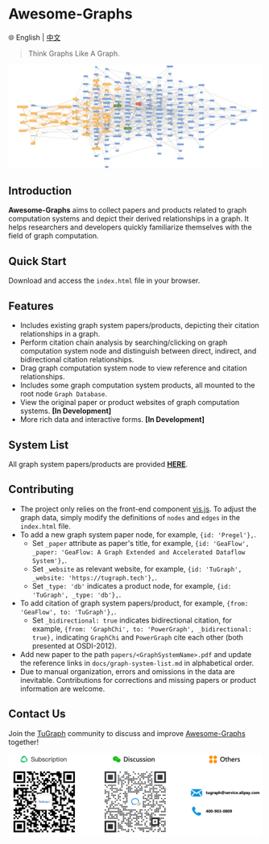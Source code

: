 # Awesome-Graphs

🌐️ English | [中文](README.cn.md)

> Think Graphs Like A Graph.

![](docs/images/awesome-graphs.png)


## Introduction

**Awesome-Graphs** aims to collect papers and products related to graph computation systems and depict their derived relationships in a graph. It helps researchers and developers quickly familiarize themselves with the field of graph computation.

## Quick Start

Download and access the `index.html` file in your browser.

## Features

* Includes existing graph system papers/products, depicting their citation relationships in a graph.
* Perform citation chain analysis by searching/clicking on graph computation system node and distinguish between direct, indirect, and bidirectional citation relationships.
* Drag graph computation system node to view reference and citation relationships.
* Includes some graph computation system products, all mounted to the root node `Graph Database`.
* View the original paper or product websites of graph computation systems. **[In Development]**
* More rich data and interactive forms. **[In Development]**

## System List

All graph system papers/products are provided [**HERE**](docs/graph-system-list.md).

## Contributing

* The project only relies on the front-end component [vis.js](https://visjs.org/). To adjust the graph data, simply modify the definitions of `nodes` and `edges` in the `index.html` file.
* To add a new graph system paper node, for example, `{id: 'Pregel'},`.
  - Set `_paper` attribute as paper's title, for example, `{id: 'GeaFlow', _paper: 'GeaFlow: A Graph Extended and Accelerated Dataflow System'},`.
  - Set `_website` as relevant website, for example, `{id: 'TuGraph', _website: 'https://tugraph.tech'},`.
  - Set `_type: 'db'` indicates a product node, for example, `{id: 'TuGraph', _type: 'db'},`.
* To add citation of graph system papers/product, for example, `{from: 'GeaFlow', to: 'TuGraph'},`. 
  - Set `_bidirectional: true` indicates bidirectional citation, for example, `{from: 'GraphChi', to: 'PowerGraph', _bidirectional: true},` indicating `GraphChi` and `PowerGraph` cite each other (both presented at OSDI-2012).
* Add new paper to the path `papers/<GraphSystemName>.pdf` and update the reference links in `docs/graph-system-list.md` in alphabetical order.
* Due to manual organization, errors and omissions in the data are inevitable. Contributions for corrections and missing papers or product information are welcome.

## Contact Us

Join the [TuGraph](https://github.com/TuGraph-family) community to discuss and improve [Awesome-Graphs](https://github.com/TuGraph-family/Awesome-Graphs) together!

![](docs/images/contacts.png)